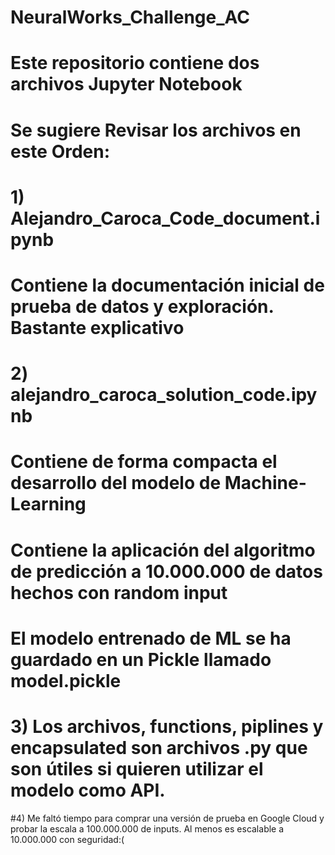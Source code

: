 # NeuralWorks_Challenge_AC

# Este repositorio contiene dos archivos Jupyter Notebook
# Se sugiere Revisar los archivos en este Orden: 

# 1) Alejandro_Caroca_Code_document.ipynb
# Contiene la documentación inicial de prueba de datos y exploración. Bastante explicativo
# 2) alejandro_caroca_solution_code.ipynb
# Contiene de forma compacta el desarrollo del modelo de Machine-Learning 
# Contiene la aplicación del algoritmo de predicción a 10.000.000 de datos hechos con random input
# El modelo entrenado de ML se ha guardado en un Pickle llamado model.pickle



# 3) Los archivos, functions, piplines y encapsulated son archivos .py que son útiles si quieren utilizar el modelo como API.

#4) Me faltó tiempo para comprar una versión de prueba en Google Cloud y probar la escala a 100.000.000 de inputs. Al menos es escalable a 10.000.000 con seguridad:(
